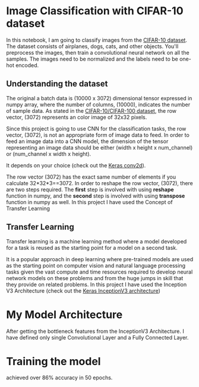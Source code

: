 # Image Classification with CIFAR-10 dataset
In this notebook, I am going to classify images from the [CIFAR-10 dataset](https://www.cs.toronto.edu/~kriz/cifar.html).  
The dataset consists of airplanes, dogs, cats, and other objects. You'll preprocess the images, then train a convolutional neural network on all the samples. 
The images need to be normalized and the labels need to be one-hot encoded.


## Understanding the dataset
The original a batch data is (10000 x 3072) dimensional tensor expressed in numpy array, where the number of columns, (10000), indicates the number of sample data. As stated in the [CIFAR-10/CIFAR-100 dataset](https://www.cs.toronto.edu/~kriz/cifar.html), the row vector, (3072) represents an color image of 32x32 pixels.

Since this project is going to use CNN for the classification tasks, the row vector, (3072), is not an appropriate form of image data to feed. In order to feed an image data into a CNN model, the dimension of the tensor representing an image data should be either (width x height x num_channel) or (num_channel x width x height).

It depends on your choice (check out the [Keras conv2d](https://keras.io/layers/convolutional)). 

The row vector (3072) has the exact same number of elements if you calculate 32\*32\*3==3072. In order to reshape the row vector, (3072), there are two steps required. The **first** step is involved with using **reshape** function in numpy, and the **second** step is involved with using **transpose** function in numpy as well.
In this project I have used the Concept of Transfer Learning

## Transfer Learning
Transfer learning is a machine learning method where a model developed for a task is reused as the starting point for a model on a second task.

It is a popular approach in deep learning where pre-trained models are used as the starting point on computer vision and natural language processing tasks given the vast compute and time resources required to develop neural network models on these problems and from the huge jumps in skill that they provide on related problems.
In this project I have used the Inception V3 Architecture (check out the [Keras InceptionV3 architecture](https://keras.io/applications/#inceptionv3))


# My Model Architecture

After getting the bottleneck features from the InceptionV3 Architecture. I have defined only single Convolutional Layer and a Fully Connected Layer.




# Training the model
achieved over 86% accuracy in 50 epochs.

